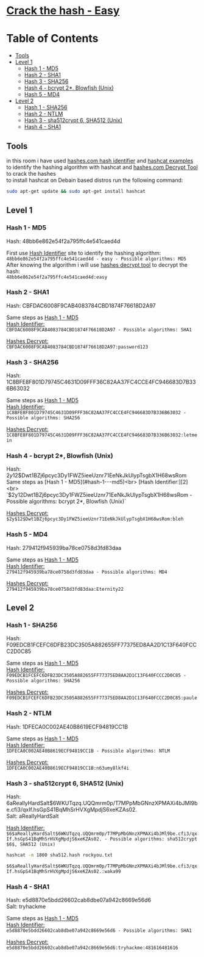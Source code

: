 # [Crack the hash - Easy][1]

Table of Contents
=================
* [Tools](#tools)
* [Level 1](#level-1)
  * [Hash 1 - MD5](#hash-1---md5)
  * [Hash 2 - SHA1](#hash-2---ntlm)
  * [Hash 3 - SHA256](#hash-3---sha256)
  * [Hash 4 - bcrypt $2*$, Blowfish (Unix)](#hash-4---bcrypt--blowfish-unix)
  * [Hash 5 - MD4](#hash-5---md4)
* [Level 2](#level-2)
  * [Hash 1 - SHA256](#hash-1---sha256)
  * [Hash 2 - NTLM](#hash-2---sha1)
  * [Hash 3 - sha512crypt $6$, SHA512 (Unix)](#hash-3---sha512crypt--sha512-unix)
  * [Hash 4 - SHA1](#hash-4---sha1)

## Tools
in this room i have used [hashes.com hash identifier][2] and [hashcat examples][3] to identify the hashing algorithm with hashcat and [hashes.com Decrypt Tool][4] to crack the hashes<br>
to install hashcat  on Debain based distros run the following command:

```bash
sudo apt-get update && sudo apt-get install hashcat
```


## Level 1

### Hash 1 - MD5
Hash: 48bb6e862e54f2a795ffc4e541caed4d

First use [Hash Identifier][2] site to identify the hashing algorithm:<br>
`48bb6e862e54f2a795ffc4e541caed4d - easy - Possible algorithms: MD5`<br>
After knowing the algorithm i will use [hashes decrypt tool][4] to decrypt the hash:<br>
`48bb6e862e54f2a795ffc4e541caed4d:easy`


### Hash 2 - SHA1
Hash: CBFDAC6008F9CAB4083784CBD1874F76618D2A97<br>

Same steps as [Hash 1 - MD5](#hash-1---md5)<br>
[Hash Identifier:][2]<br>
`CBFDAC6008F9CAB4083784CBD1874F76618D2A97 - Possible algorithms: SHA1`

[Hashes Decrypt:][4]<br>
`CBFDAC6008F9CAB4083784CBD1874F76618D2A97:password123`

### Hash 3 - SHA256
Hash: 1C8BFE8F801D79745C4631D09FFF36C82AA37FC4CCE4FC946683D7B336B63032

Same steps as [Hash 1 - MD5](#hash-1---md5)<br>
[Hash Identifier:][2]<br>
`1C8BFE8F801D79745C4631D09FFF36C82AA37FC4CCE4FC946683D7B336B63032 - Possible algorithms: SHA256`

[Hashes Decrypt:][4]<br>
`1C8BFE8F801D79745C4631D09FFF36C82AA37FC4CCE4FC946683D7B336B63032:letmein`

### Hash 4 - bcrypt $2*$, Blowfish (Unix)
Hash: $2y$12$Dwt1BZj6pcyc3Dy1FWZ5ieeUznr71EeNkJkUlypTsgbX1H68wsRom
Same steps as [Hash 1 - MD5](#hash-1---md5)<br>
[Hash Identifier:][2]<br>
`$2y$12$Dwt1BZj6pcyc3Dy1FWZ5ieeUznr71EeNkJkUlypTsgbX1H68wsRom - Possible algorithms: bcrypt $2*$, Blowfish (Unix)`

[Hashes Decrypt:][4]<br>
`$2y$12$Dwt1BZj6pcyc3Dy1FWZ5ieeUznr71EeNkJkUlypTsgbX1H68wsRom:bleh`

### Hash 5 - MD4
Hash: 279412f945939ba78ce0758d3fd83daa

Same steps as [Hash 1 - MD5](#hash-1---md5)<br>
[Hash Identifier:][2]<br>
`279412f945939ba78ce0758d3fd83daa - Possible algorithms: MD4`

[Hashes Decrypt:][4]<br>
`279412f945939ba78ce0758d3fd83daa:Eternity22`

## Level 2

### Hash 1 - SHA256
Hash: F09EDCB1FCEFC6DFB23DC3505A882655FF77375ED8AA2D1C13F640FCCC2D0C85

Same steps as [Hash 1 - MD5](#hash-1---md5)<br>
[Hash Identifier:][2]<br>
`F09EDCB1FCEFC6DFB23DC3505A882655FF77375ED8AA2D1C13F640FCCC2D0C85 - Possible algorithms: SHA256`

[Hashes Decrypt:][4]<br>
`F09EDCB1FCEFC6DFB23DC3505A882655FF77375ED8AA2D1C13F640FCCC2D0C85:paule`

### Hash 2 - NTLM
Hash: 1DFECA0C002AE40B8619ECF94819CC1B

Same steps as [Hash 1 - MD5](#hash-1---md5)<br>
[Hash Identifier:][2]<br>
`1DFECA0C002AE40B8619ECF94819CC1B - Possible algorithms: NTLM`

[Hashes Decrypt:][4]<br>
`1DFECA0C002AE40B8619ECF94819CC1B:n63umy8lkf4i`

### Hash 3 - sha512crypt $6$, SHA512 (Unix)
Hash: $6$aReallyHardSalt$6WKUTqzq.UQQmrm0p/T7MPpMbGNnzXPMAXi4bJMl9be.cfi3/qxIf.hsGpS41BqMhSrHVXgMpdjS6xeKZAs02.<br>
Salt: aReallyHardSalt

[Hash Identifier:][2]<br>
`$6$aReallyHardSalt$6WKUTqzq.UQQmrm0p/T7MPpMbGNnzXPMAXi4bJMl9be.cfi3/qxIf.hsGpS41BqMhSrHVXgMpdjS6xeKZAs02. - Possible algorithms: sha512crypt $6$, SHA512 (Unix)`

```bash
hashcat -m 1800 sha512.hash rockyou.txt
```
`$6$aReallyHardSalt$6WKUTqzq.UQQmrm0p/T7MPpMbGNnzXPMAXi4bJMl9be.cfi3/qxIf.hsGpS41BqMhSrHVXgMpdjS6xeKZAs02.:waka99`

### Hash 4 - SHA1
Hash: e5d8870e5bdd26602cab8dbe07a942c8669e56d6<br>
Salt: tryhackme

Same steps as [Hash 1 - MD5](#hash-1---md5)<br>
[Hash Identifier:][2]<br>
`e5d8870e5bdd26602cab8dbe07a942c8669e56d6 - Possible algorithms: SHA1`

[Hashes Decrypt:][4]<br>
`e5d8870e5bdd26602cab8dbe07a942c8669e56d6:tryhackme:481616481616`

[1]: https://tryhackme.com/room/crackthehash
[2]: https://hashes.com/en/tools/hash_identifier
[3]: https://hashcat.net/wiki/doku.php?id=example_hashes
[4]: https://hashes.com/en/decrypt/hash/
